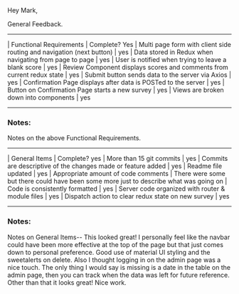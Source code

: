 Hey Mark,

General Feedback.

---
| Functional Requirements | Complete? Yes
| Multi page form with client side routing and navigation (next button) | yes
| Data stored in Redux when navigating from page to page | yes
| User is notified when trying to leave a blank score | yes
| Review Component displays scores and comments from current redux state | yes
| Submit button sends data to the server via Axios | yes
| Confirmation Page displays after data is POSTed to the server | yes
| Button on Confirmation Page starts a new survey | yes
| Views are broken down into components | yes

---
### Notes:

Notes on the above Functional Requirements.

---
| General Items | Complete? yes
| More than 15 git commits | yes
| Commits are descriptive of the changes made or feature added | yes
| Readme file updated | yes
| Appropriate amount of code comments | There were some but there could have been some more just to describe what was going on 
| Code is consistently formatted | yes
| Server code organized with router & module files | yes
| Dispatch action to clear redux state on new survey | yes

---
### Notes:

Notes on General Items--
This looked great! I personally feel like the navbar could have been more effective at the top of the page but that just comes down to personal preference.
Good use of material UI styling and the sweetalerts on delete.
Also I thought logging in on the admin page was a nice touch. 
The only thing I would say is missing is a date in the table on the admin page, then you can track when the data was left for future reference.
Other than that it looks great! Nice work.
